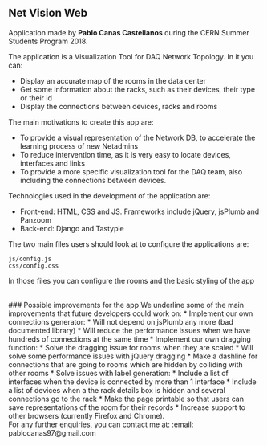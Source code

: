 ## Net Vision Web

Application made by __Pablo Canas Castellanos__ during the CERN Summer Students Program 2018.

The application is a Visualization Tool for DAQ Network Topology. In it you can:
* Display an accurate map of the rooms in the data center
* Get some information about the racks, such as their devices, their type or their id
* Display the connections between devices, racks and rooms

The main motivations to create this app are:
* To provide a visual representation of the Network DB, to accelerate the learning process of new Netadmins
* To reduce intervention time, as it is very easy to locate devices, interfaces and links
* To provide a more specific visualization tool for the DAQ team, also including the connections between devices.

Technologies used in the development of the application are:
* Front-end: HTML, CSS and JS. Frameworks include jQuery, jsPlumb and Panzoom
* Back-end: Django and Tastypie

The two main files users should look at to configure the applications are:
```
js/config.js
css/config.css
```
In those files you can configure the rooms and the basic styling of the app

<br />
### Possible improvements for the app
We underline some of the main improvements that future developers could work on:
* Implement our own connections generator:
  * Will not depend on jsPlumb any more (bad documented library)
  * Will reduce the performance issues when we have hundreds of connections at the same time
* Implement our own dragging function:
  * Solve the dragging issue for rooms when they are scaled
  * Will solve some performance issues with jQuery dragging
* Make a dashline for connections that are going to rooms which are hidden by colliding with other rooms
* Solve issues with label generation:
  * Include a list of interfaces when the device is connected by more than 1 interface
  * Include a list of devices when a the rack details box is hidden and several connections go to the rack
* Make the page printable so that users can save representations of the room for their records
* Increase support to other browsers (currently Firefox and Chrome).

<br />
For any further enquiries, you can contact me at: :email: pablocanas97@gmail.com
